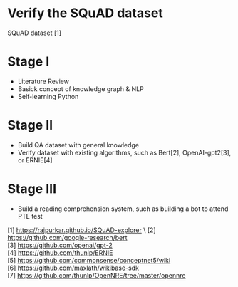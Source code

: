 # Verify the SQuAD dataset
SQuAD dataset [1]

# Stage I
  - Literature Review
  - Basick concept of knowledge graph & NLP
  - Self-learning Python
  
  
# Stage II

  - Build QA dataset with general knowledge
  - Verify dataset with existing algorithms, such as Bert[2], OpenAI-gpt2[3], or ERNIE[4]
  
# Stage III

  - Build a reading comprehension system, such as building a bot to attend PTE test
  
  
[1] https://rajpurkar.github.io/SQuAD-explorer \ 
[2] https://github.com/google-research/bert \
[3] https://github.com/openai/gpt-2 \
[4] https://github.com/thunlp/ERNIE \
[5] https://github.com/commonsense/conceptnet5/wiki \
[6] https://github.com/maxlath/wikibase-sdk \
[7] https://github.com/thunlp/OpenNRE/tree/master/opennre
